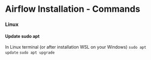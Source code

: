 # Airflow Installation - Commands
### Linux
#### Update sudo apt
In Linux terminal (or after installation WSL on your Windows)
```sudo apt update```
 ```sudo apt upgrade ```